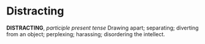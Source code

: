 # Distracting

**DISTRACTING**, _participle present tense_ Drawing apart; separating; diverting from an object; perplexing; harassing; disordering the intellect.